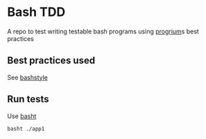 # Bash TDD

A repo to test writing testable bash programs using [progrium](https://github.com/progrium)s best practices

## Best practices used

See [bashstyle](https://github.com/progrium/bashstyle)

## Run tests

Use [basht](https://github.com/progrium/basht)

```
basht ./app1
```